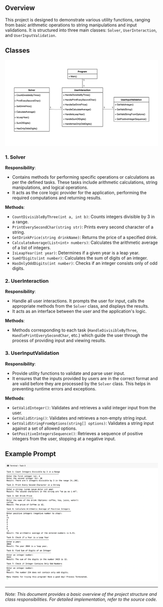 ﻿## Overview
This project is designed to demonstrate various utility functions, ranging from basic arithmetic operations to string manipulations and input validations. It is structured into three main classes: `Solver`, `UserInteraction`, and `UserInputValidation`.

## Classes
![Class Diagram](Task-3-Class-Diagram.png "Class Diagram")

### 1. Solver

**Responsibility**: 
- Contains methods for performing specific operations or calculations as per the defined tasks. These tasks include arithmetic calculations, string manipulations, and logical operations.
- It acts as the core logic provider for the application, performing the required computations and returning results.

**Methods**:
- `CountDivisibleByThree(int a, int b)`: Counts integers divisible by 3 in a range.
- `PrintEverySecondChar(string str)`: Prints every second character of a string.
- `GetDrinkPrice(string drinkName)`: Returns the price of a specified drink.
- `CalculateAverage(List<int> numbers)`: Calculates the arithmetic average of a list of integers.
- `IsLeapYear(int year)`: Determines if a given year is a leap year.
- `SumOfDigits(int number)`: Calculates the sum of digits of an integer.
- `HasOnlyOddDigits(int number)`: Checks if an integer consists only of odd digits.

### 2. UserInteraction

**Responsibility**: 
- Handle all user interactions. It prompts the user for input, calls the appropriate methods from the `Solver` class, and displays the results.
- It acts as an interface between the user and the application's logic.

**Methods**:
- Methods corresponding to each task (`HandleDivisibleByThree`, `HandlePrintEverySecondChar`, etc.) which guide the user through the process of providing input and viewing results.

### 3. UserInputValidation

**Responsibility**: 
- Provide utility functions to validate and parse user input.
- It ensures that the inputs provided by users are in the correct format and are valid before they are processed by the `Solver` class. This helps in preventing runtime errors and exceptions.

**Methods**:
- `GetValidInteger()`: Validates and retrieves a valid integer input from the user.
- `GetValidString()`: Validates and retrieves a non-empty string input.
- `GetValidStringFromOptions(string[] options)`: Validates a string input against a set of allowed options.
- `GetPositiveIntegersSequence()`: Retrieves a sequence of positive integers from the user, stopping at a negative input.

## Example Prompt
![Class Diagram](Example-prompt.png "Example prompt")

---
*Note: This document provides a basic overview of the project structure and class responsibilities. For detailed implementation, refer to the source code.*

